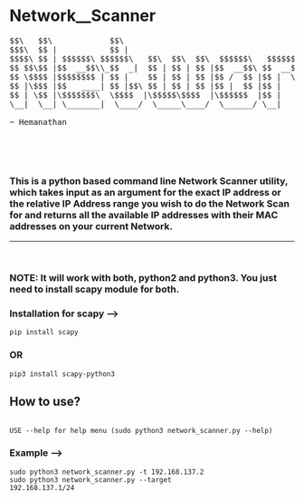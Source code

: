 # Network__Scanner


<pre>
$$\   $$\            $$\                                       $$\              $$$$$$\                                                             
$$$\  $$ |           $$ |                                      $$ |            $$  __$$\                                                            
$$$$\ $$ | $$$$$$\ $$$$$$\   $$\  $$\  $$\  $$$$$$\   $$$$$$\  $$ |  $$\       $$ /  \__| $$$$$$$\ $$$$$$\  $$$$$$$\  $$$$$$$\   $$$$$$\   $$$$$$\  
$$ $$\$$ |$$  __$$\\_$$  _|  $$ | $$ | $$ |$$  __$$\ $$  __$$\ $$ | $$  |      \$$$$$$\  $$  _____|\____$$\ $$  __$$\ $$  __$$\ $$  __$$\ $$  __$$\ 
$$ \$$$$ |$$$$$$$$ | $$ |    $$ | $$ | $$ |$$ /  $$ |$$ |  \__|$$$$$$  /        \____$$\ $$ /      $$$$$$$ |$$ |  $$ |$$ |  $$ |$$$$$$$$ |$$ |  \__|
$$ |\$$$ |$$   ____| $$ |$$\ $$ | $$ | $$ |$$ |  $$ |$$ |      $$  _$$<        $$\   $$ |$$ |     $$  __$$ |$$ |  $$ |$$ |  $$ |$$   ____|$$ |      
$$ | \$$ |\$$$$$$$\  \$$$$  |\$$$$$\$$$$  |\$$$$$$  |$$ |      $$ | \$$\       \$$$$$$  |\$$$$$$$\\$$$$$$$ |$$ |  $$ |$$ |  $$ |\$$$$$$$\ $$ |      
\__|  \__| \_______|  \____/  \_____\____/  \______/ \__|      \__|  \__|       \______/  \_______|\_______|\__|  \__|\__|  \__| \_______|\__|      
                                                                                                                                                    
~ Hemanathan                                                                                                                                                  
                                                                                                                                                    

</pre>
<br>


### This is a python based command line Network Scanner utility, which takes input as an argument for the exact IP address or the relative IP Address range you wish to do the Network Scan for and returns all the available IP addresses with their MAC addresses on your current Network.


<hr><br>


### NOTE: It will work with both, python2 and python3. You just need to install scapy module for both.
### Installation for scapy -->
<code>pip install scapy</code>

### OR

<code>pip3 install scapy-python3</code>

## How to use?

<code>
USE --help for help menu (sudo python3 network_scanner.py --help)</code>



### Example -->

<code>sudo python3 network_scanner.py -t 192.168.137.2 </code><br>
<code>sudo python3 network_scanner.py --target 192.168.137.1/24</code>
